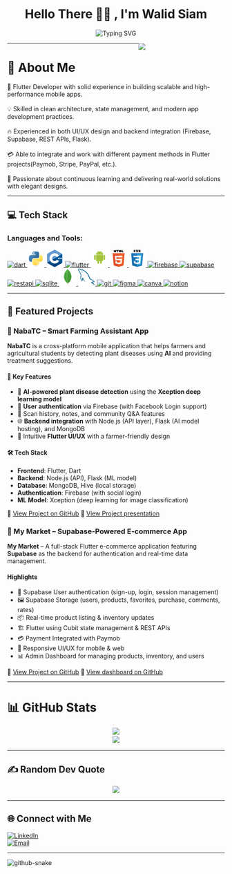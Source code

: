 <div align="center">

<h1><b>Hello There 👋🏻 , I'm Walid Siam</b></h1>

![Typing SVG](https://readme-typing-svg.demolab.com?font=Fira+Code&weight=500&size=24&color=b80000&center=true&vCenter=true&width=500&lines=Flutter+Developer;Mobile+App+Developer;Software+Engineer)

</div>
<img align='right' src='https://user-images.githubusercontent.com/5713670/87202985-820dcb80-c2b6-11ea-9f56-7ec461c497c3.gif' width='200'>

---

# 💫 About Me  
🚀 Flutter Developer with solid experience in building scalable and high-performance mobile apps. <br/>  
💡 Skilled in clean architecture, state management, and modern app development practices. <br/>  
🔥 Experienced in both UI/UX design and backend integration (Firebase, Supabase, REST APIs, Flask). <br/>  
💳 Able to integrate and work with different payment methods in Flutter projects(Paymob, Stripe, PayPal, etc.). <br/>  
🎯 Passionate about continuous learning and delivering real-world solutions with elegant designs.  

---

## 💻 Tech Stack  

<h3 align="left">Languages and Tools:</h3>
<p align="left"> 
  <!-- Languages -->
  <a href="https://dart.dev" target="_blank" rel="noreferrer"> 
    <img src="https://www.vectorlogo.zone/logos/dartlang/dartlang-icon.svg" alt="dart" width="40" height="40"/> 
  </a> 
  <a href="https://www.python.org" target="_blank" rel="noreferrer"> 
    <img src="https://raw.githubusercontent.com/devicons/devicon/master/icons/python/python-original.svg" alt="python" width="40" height="40"/> 
  </a> 
  <a href="https://isocpp.org/" target="_blank" rel="noreferrer"> 
    <img src="https://raw.githubusercontent.com/devicons/devicon/master/icons/cplusplus/cplusplus-original.svg" alt="cplusplus" width="40" height="40"/> 
  </a> 
  <!-- Mobile & Frontend -->
  <a href="https://flutter.dev" target="_blank" rel="noreferrer"> 
    <img src="https://www.vectorlogo.zone/logos/flutterio/flutterio-icon.svg" alt="flutter" width="40" height="40"/> 
  </a> 
  <a href="https://developer.android.com" target="_blank" rel="noreferrer"> 
    <img src="https://raw.githubusercontent.com/devicons/devicon/master/icons/android/android-original-wordmark.svg" alt="android" width="40" height="40"/> 
  </a> 
  <a href="https://www.w3.org/html/" target="_blank" rel="noreferrer"> 
    <img src="https://raw.githubusercontent.com/devicons/devicon/master/icons/html5/html5-original-wordmark.svg" alt="html5" width="40" height="40"/> 
  </a> 
  <a href="https://www.w3.org/Style/CSS/" target="_blank" rel="noreferrer"> 
    <img src="https://raw.githubusercontent.com/devicons/devicon/master/icons/css3/css3-original-wordmark.svg" alt="css3" width="40" height="40"/> 
  </a> 

  <!-- Backend & APIs -->
  <a href="https://firebase.google.com/" target="_blank" rel="noreferrer"> 
    <img src="https://www.vectorlogo.zone/logos/firebase/firebase-icon.svg" alt="firebase" width="40" height="40"/> 
  </a> 
  <a href="https://supabase.com/" target="_blank" rel="noreferrer"> 
    <img src="https://www.vectorlogo.zone/logos/supabase/supabase-icon.svg" alt="supabase" width="40" height="40"/> 
  </a> 
  <a href="https://swagger.io/resources/articles/what-is-rest-api/" target="_blank" rel="noreferrer"> 
    <img src="https://www.vectorlogo.zone/logos/getpostman/getpostman-icon.svg" alt="restapi" width="40" height="40"/> 
  </a> 
  <a href="https://www.sqlite.org/" target="_blank" rel="noreferrer"> 
    <img src="https://www.vectorlogo.zone/logos/sqlite/sqlite-icon.svg" alt="sqlite" width="40" height="40"/> 
  </a> 
  <a href="https://www.mongodb.com/" target="_blank" rel="noreferrer"> 
  <img src="https://raw.githubusercontent.com/devicons/devicon/master/icons/mongodb/mongodb-original.svg" alt="mongodb" width="40" height="40"/> 
</a> 
<a href="https://www.mysql.com/" target="_blank" rel="noreferrer"> 
  <img src="https://raw.githubusercontent.com/devicons/devicon/master/icons/mysql/mysql-original.svg" alt="mysql" width="40" height="40"/> 
</a>
  <a href="https://git-scm.com/" target="_blank" rel="noreferrer"> 
    <img src="https://www.vectorlogo.zone/logos/git-scm/git-scm-icon.svg" alt="git" width="40" height="40"/> 
  </a> 
  <a href="https://www.figma.com/" target="_blank" rel="noreferrer"> 
    <img src="https://www.vectorlogo.zone/logos/figma/figma-icon.svg" alt="figma" width="40" height="40"/> 
  </a> 
  <a href="https://www.canva.com/" target="_blank" rel="noreferrer"> 
    <img src="https://www.vectorlogo.zone/logos/canva/canva-icon.svg" alt="canva" width="40" height="40"/> 
  </a> 
    <a href="https://www.notion.so/" target="_blank" rel="noreferrer"> 
  <img src="https://upload.wikimedia.org/wikipedia/commons/4/45/Notion_app_logo.png" alt="notion" width="40" height="40"/> 
</a>



</p>


---

## 🌟 Featured Projects

### 🌱 NabaTC – Smart Farming Assistant App  

**NabaTC** is a cross-platform mobile application that helps farmers and agricultural students by detecting plant diseases using **AI** and providing treatment suggestions.  
#### 🔑 Key Features  
- 🤖 **AI-powered plant disease detection** using the **Xception deep learning model**  
- 🔐 **User authentication** via Firebase (with Facebook Login support)  
- 📝 Scan history, notes, and community Q&A features  
- 🌐 **Backend integration** with Node.js (API layer), Flask (AI model hosting), and MongoDB  
- 📲 Intuitive **Flutter UI/UX** with a farmer-friendly design  

#### 🛠️ Tech Stack  
- **Frontend**: Flutter, Dart  
- **Backend**: Node.js (API), Flask (ML model)  
- **Database**: MongoDB, Hive (local storage)  
- **Authentication**: Firebase (with social login)  
- **ML Model**: Xception (deep learning for image classification)  

🔗 [View Project on GitHub](https://github.com/Siamoo/NabaTC)
🔗 [View Project presentation](https://drive.google.com/file/d/1xMQQmKoerCD42DDhKVBmDlcRoVAiWpVJ/view?usp=drive_link)




### 🛒 My Market – Supabase-Powered E-commerce App  

**My Market** – A full-stack Flutter e-commerce application featuring **Supabase** as the backend for authentication and real-time data management. 

#### **Highlights**
- 🔐 Supabase User authentication (sign-up, login, session management) 
- 🖼️ Supabase Storage (users, products, favorites, purchase, comments, rates)
- 📦 Real-time product listing & inventory updates  
- 🏗️ Flutter using Cubit state management & REST APIs
- 💳 Payment Integrated with Paymob 
- 📱 Responsive UI/UX for mobile & web
- 📊 Admin Dashboard for managing products, inventory, and users

🔗 [View Project on GitHub](https://github.com/Siamoo/My_Market)
🔗 [View dashboard on GitHub](https://github.com/Siamoo/My_Market_Admin)



---

# 📊 GitHub Stats  
<div align="center">

![](https://nirzak-streak-stats.vercel.app/?user=Siamoo&theme=radical&hide_border=false)<br/>
![](https://github-readme-stats.vercel.app/api/top-langs/?username=Siamoo&theme=radical&hide_border=false&include_all_commits=false&count_private=false&layout=compact)

</div>

---

## ✍️ Random Dev Quote  

<div align="center">

![](https://quotes-github-readme.vercel.app/api?type=horizontal&theme=radical)

</div>

---

## 🌐 Connect with Me  

[![LinkedIn](https://img.shields.io/badge/LinkedIn-%230077B5.svg?logo=linkedin&logoColor=white)](https://www.linkedin.com/in/walid-a-siam-65b9a72a5/)  
[![Email](https://img.shields.io/badge/Email-D14836?logo=gmail&logoColor=white)](mailto:walidsyam.f@gmail.com)  

</div>

<hr/>

<picture>
  <source media="(prefers-color-scheme: dark)" srcset="https://raw.githubusercontent.com/tobiasmeyhoefer/tobiasmeyhoefer/output/github-snake-dark.svg" />
  <source media="(prefers-color-scheme: light)" srcset="https://raw.githubusercontent.com/tobiasmeyhoefer/tobiasmeyhoefer/output/github-snake.svg" />
  <img alt="github-snake" src="https://raw.githubusercontent.com/tobiasmeyhoefer/tobiasmeyhoefer/output/github-snake.svg" />
</picture>

